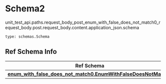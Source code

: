 # Schema2
unit_test_api.paths.request_body_post_enum_with_false_does_not_match0_request_body.post.request_body.content.application_json.schema
```
type: schemas.Schema
```

## Ref Schema Info
Ref Schema | Input Type | Output Type
---------- | ---------- | -----------
[**enum_with_false_does_not_match0.EnumWithFalseDoesNotMatch0**](../../../../../../components/schema/enum_with_false_does_not_match0.md) | typing.Literal[False] | typing.Literal[False]
